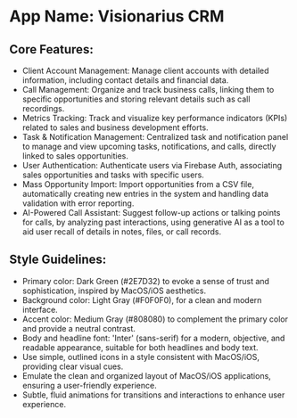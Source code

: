 # **App Name**: Visionarius CRM

## Core Features:

- Client Account Management: Manage client accounts with detailed information, including contact details and financial data.
- Call Management: Organize and track business calls, linking them to specific opportunities and storing relevant details such as call recordings.
- Metrics Tracking: Track and visualize key performance indicators (KPIs) related to sales and business development efforts.
- Task & Notification Management: Centralized task and notification panel to manage and view upcoming tasks, notifications, and calls, directly linked to sales opportunities.
- User Authentication: Authenticate users via Firebase Auth, associating sales opportunities and tasks with specific users.
- Mass Opportunity Import: Import opportunities from a CSV file, automatically creating new entries in the system and handling data validation with error reporting.
- AI-Powered Call Assistant: Suggest follow-up actions or talking points for calls, by analyzing past interactions, using generative AI as a tool to aid user recall of details in notes, files, or call records.

## Style Guidelines:

- Primary color: Dark Green (#2E7D32) to evoke a sense of trust and sophistication, inspired by MacOS/iOS aesthetics.
- Background color: Light Gray (#F0F0F0), for a clean and modern interface.
- Accent color: Medium Gray (#808080) to complement the primary color and provide a neutral contrast.
- Body and headline font: 'Inter' (sans-serif) for a modern, objective, and readable appearance, suitable for both headlines and body text.
- Use simple, outlined icons in a style consistent with MacOS/iOS, providing clear visual cues.
- Emulate the clean and organized layout of MacOS/iOS applications, ensuring a user-friendly experience.
- Subtle, fluid animations for transitions and interactions to enhance user experience.
